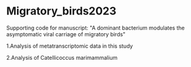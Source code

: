 # Migratory_birds2023
Supporting code for manuscript: "A dominant bacterium modulates the asymptomatic viral carriage of migratory birds"

1.Analysis of metatranscriptomic data in this study

2.Analysis of Catellicoccus marimammalium
